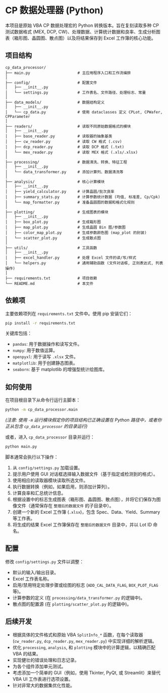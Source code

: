 # CP 数据处理器 (Python)

本项目是原始 VBA CP 数据处理宏的 Python 转换版本。旨在复刻读取多种 CP 测试数据格式 (MEX, DCP, CW)、处理数据、计算统计数据和良率、生成分析图表（箱形图、晶圆图、散点图）以及将结果保存到 Excel 工作簿的核心功能。

## 项目结构

```
cp_data_processor/
├── main.py                     # 主应用程序入口和工作流编排
│
├── config/                     # 配置文件
│   ├── __init__.py
│   └── settings.py             # 工作表名、文件路径、处理标志、常量
│
├── data_models/                # 数据结构定义
│   ├── __init__.py
│   └── cp_data.py              # 使用 dataclasses 定义 CPLot, CPWafer, CPParameter
│
├── readers/                    # 读取不同原始数据格式的模块
│   ├── __init__.py
│   ├── base_reader.py          # 读取器的抽象基类
│   ├── cw_reader.py            # 读取 CW 格式 (.csv)
│   ├── dcp_reader.py           # 读取 DCP 格式 (.txt)
│   └── mex_reader.py           # 读取 MEX 格式 (.xls/.xlsx)
│
├── processing/                 # 数据清洗、转换、特征工程
│   ├── __init__.py
│   └── data_transformer.py     # 添加计算列、数据清洗等
│
├── analysis/                   # 核心计算模块
│   ├── __init__.py
│   ├── yield_calculator.py     # 计算晶圆/批次良率
│   ├── summary_stats.py        # 计算参数统计数据 (均值, 标准差, Cp/Cpk)
│   └── map_formatter.py        # 准备晶圆图的数据和格式化规则
│
├── plotting/                   # 生成图表的模块
│   ├── __init__.py
│   ├── box_plot.py             # 生成箱形图
│   ├── map_plot.py             # 生成晶圆 Bin 图/参数图
│   ├── color_map_plot.py       # 生成参数颜色图 (map_plot 的封装)
│   └── scatter_plot.py         # 生成散点图
│
├── utils/                      # 工具函数
│   ├── __init__.py
│   ├── excel_handler.py        # 处理 Excel 文件的读/写/样式
│   └── helpers.py              # 通用辅助函数 (文件对话框, 正则表达式, 列表操作)
│
├── requirements.txt            # 项目依赖
└── README.md                   # 本文件
```

## 依赖项

主要依赖项列在 `requirements.txt` 文件中。使用 pip 安装它们：

```bash
pip install -r requirements.txt
```

关键库包括：
*   `pandas`: 用于数据操作和读写文件。
*   `numpy`: 用于数值运算。
*   `openpyxl`: 用于读写 `.xlsx` 文件。
*   `matplotlib`: 用于创建静态图表。
*   `seaborn`: 基于 matplotlib 的增强型统计绘图库。

## 如何使用

在项目根目录下从命令行运行主脚本：

```bash
python -m cp_data_processor.main
```
*(注意: 使用 `-m` 运行模块假定你的项目结构已正确设置在 Python 路径中，或者你正从包含 `cp_data_processor` 的目录运行)*

或者，进入 `cp_data_processor` 目录并运行：
```bash
python main.py
```

脚本通常会执行以下操作：
1.  从 `config/settings.py` 加载设置。
2.  提示用户使用 GUI 对话框选择输入数据文件（基于指定或检测到的格式）。
3.  使用相应的读取器模块读取所选文件。
4.  执行数据转换（例如，如果启用，则添加计算列）。
5.  计算良率和汇总统计信息。
6.  根据设置中的标志生成图表（箱形图、晶圆图、散点图），并将它们保存为图像文件（通常保存在 `整理后的数据文件` 的子目录中）。
7.  创建一个新的 Excel 工作簿 (`.xlsx`)，包含 Spec、Data、Yield、Summary 等工作表。
8.  将生成的结果 Excel 工作簿保存在 `整理后的数据文件` 目录中，并以 Lot ID 命名。

## 配置

修改 `config/settings.py` 文件以调整：
*   默认的输入/输出目录。
*   Excel 工作表名称。
*   启用/禁用特定处理步骤或绘图的标志 (`ADD_CAL_DATA_FLAG`, `BOX_PLOT_FLAG` 等)。
*   计算参数的定义 (在 `processing/data_transformer.py` 的逻辑中)。
*   散点图的配置源 (在 `plotting/scatter_plot.py` 的逻辑中)。

## 后续开发

*   根据具体的文件格式和原始 VBA `SplitInfo_*` 函数，在每个读取器 (`cw_reader.py`, `dcp_reader.py`, `mex_reader.py`) 中实现详细的解析逻辑。
*   优化 `processing`, `analysis`, 和 `plotting` 模块中的计算逻辑，以精确匹配 VBA 的结果。
*   实现健壮的错误处理和日志记录。
*   为各个组件添加单元测试。
*   考虑添加一个简单的 GUI（例如，使用 Tkinter, PyQt, 或 Streamlit）来替代 VBA UI 工作表进行选项设置。
*   针对非常大的数据集优化性能。 